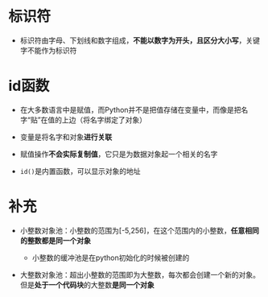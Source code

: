 # 标识符
* 标识符由字母、下划线和数字组成，**不能以数字为开头，且区分大小写**，关键字不能作为标识符

# id函数
* 在大多数语言中是赋值，而Python并不是把值存储在变量中，而像是把名字“贴”在值的上边（将名字绑定了对象）

* 变量是将名字和对象**进行关联**

* 赋值操作**不会实际复制值**，它只是为数据对象起一个相关的名字

* `id()`是内置函数，可以显示对象的地址

# 补充
* 小整数对象池：小整数的范围为[-5,256]，在这个范围内的小整数，**任意相同的整数都是同一个对象**
    * 小整数的缓冲池是在python初始化的时候被创建的

* 大整数对象池：超出小整数的范围即为大整数，每次都会创建一个新的对象。但是**处于一个代码块**的大整数**是同一个对象**
